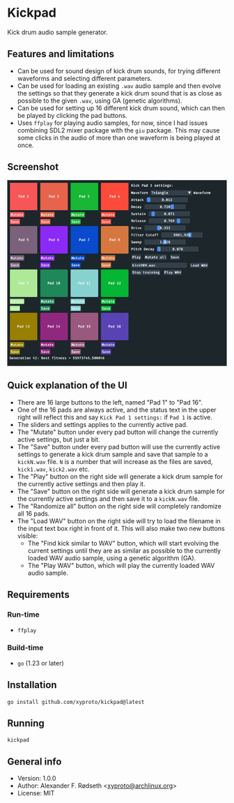 # Kickpad

Kick drum audio sample generator.

## Features and limitations

* Can be used for sound design of kick drum sounds, for trying different waveforms and selecting different parameters.
* Can be used for loading an existing `.wav` audio sample and then evolve the settings so that they generate a kick drum sound that is as close as possible to the given `.wav`, using GA (genetic algorithms).
* Can be used for setting up 16 different kick drum sound, which can then be played by clicking the pad buttons.
* Uses `ffplay` for playing audio samples, for now, since I had issues combining SDL2 mixer package with the `giu` package. This may cause some clicks in the audio of more than one waveform is being played at once.

## Screenshot

![screenshot](img/screenshot.png)

## Quick explanation of the UI

* There are 16 large buttons to the left, named "Pad 1" to "Pad 16".
* One of the 16 pads are always active, and the status text in the upper right will reflect this and say `Kick Pad 1 settings:` if `Pad 1` is active.
* The sliders and settings applies to the currently active pad.
* The "Mutate" button under every pad button will change the currently active settings, but just a bit.
* The "Save" button under every pad button will use the currently active settings to generate a kick drum sample and save that sample to a `kickN.wav` file. `N` is a number that will increase as the files are saved, `kick1.wav`, `kick2.wav` etc.
* The "Play" button on the right side will generate a kick drum sample for the currently active settings and then play it.
* The "Save" button on the right side will generate a kick drum sample for the currently active settings and then save it to a `kickN.wav` file.
* The "Randomize all" button on the right side will completely randomize all 16 pads.
* The "Load WAV" button on the right side will try to load the filename in the input text box right in front of it. This will also make two new buttons visible:
  * The "Find kick similar to WAV" button, which will start evolving the current settings until they are as similar as possible to the currently loaded WAV audio sample, using a genetic algorithm (GA).
  * The "Play WAV" button, which will play the currently loaded WAV audio sample.

## Requirements

### Run-time

* `ffplay`

### Build-time

* `go` (1.23 or later)

## Installation

    go install github.com/xyproto/kickpad@latest

## Running

    kickpad

## General info

* Version: 1.0.0
* Author: Alexander F. Rødseth &lt;xyproto@archlinux.org&gt;
* License: MIT
